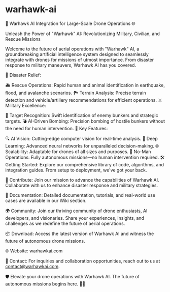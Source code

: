 # warhawk-ai

🚀 Warhawk AI Integration for Large-Scale Drone Operations 🌐

Unleash the Power of "Warhawk" AI: Revolutionizing Military, Civilian, and Rescue Missions

Welcome to the future of aerial operations with "Warhawk" AI, a groundbreaking artificial intelligence system designed to seamlessly integrate with drones for missions of utmost importance. From disaster response to military maneuvers, Warhawk AI has you covered.

🌊 Disaster Relief:

🚑 Rescue Operations: Rapid human and animal identification in earthquake, flood, and avalanche scenarios.
🏞️ Terrain Analysis: Precise terrain detection and vehicle/artillery recommendations for efficient operations.
⚔️ Military Excellence:

🎯 Target Recognition: Swift identification of enemy bunkers and strategic targets.
💣 AI-Driven Bombing: Precision bombing of hostile bunkers without the need for human intervention.
🤖 Key Features:

🔍 AI Vision: Cutting-edge computer vision for real-time analysis.
🤯 Deep Learning: Advanced neural networks for unparalleled decision-making.
🌐 Scalability: Adaptable for drones of all sizes and purposes.
💼 No-Man Operations: Fully autonomous missions—no human intervention required.
🛠️ Getting Started:
Explore our comprehensive library of code, algorithms, and integration guides. From setup to deployment, we've got your back.

💼 Contribute:
Join our mission to advance the capabilities of Warhawk AI. Collaborate with us to enhance disaster response and military strategies.

📘 Documentation:
Detailed documentation, tutorials, and real-world use cases are available in our Wiki section.

🌍 Community:
Join our thriving community of drone enthusiasts, AI developers, and visionaries. Share your experiences, insights, and challenges as we redefine the future of aerial operations.

📦 Download:
Access the latest version of Warhawk AI and witness the future of autonomous drone missions.

🌐 Website:
warhawkai.com

📧 Contact:
For inquiries and collaboration opportunities, reach out to us at contact@warhawkai.com.

🛡️ Elevate your drone operations with Warhawk AI. The future of autonomous missions begins here. 💪✨
